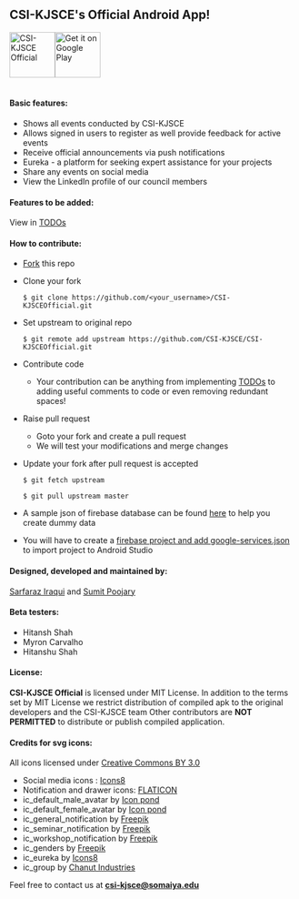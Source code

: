 ## CSI-KJSCE's Official Android App!
<div style="display:flex;" >
<a href="https://play.google.com/store/apps/details?id=org.csikjsce.csi_kjsceofficial">
    <img src="https://drive.google.com/uc?export=download&id=16GjsY7tDWFPhK576lCvDVhy7mOPLo_WE"
         alt="CSI-KJSCE Official" height="80">
</a>
<a href="https://play.google.com/store/apps/details?id=org.csikjsce.csi_kjsceofficial">
    <img alt="Get it on Google Play"
        height="80"
        src="https://play.google.com/intl/en_us/badges/images/generic/en_badge_web_generic.png" />
</a>
</div>
<br>

#### Basic features:
 - Shows all events conducted by CSI-KJSCE
 - Allows signed in users to register as well provide feedback for active events
 - Receive official announcements via push notifications
 - Eureka - a platform for seeking expert assistance for your projects
 - Share any events on social media
 - View the LinkedIn profile of our council members
#### Features to be added:
View in [TODOs](https://github.com/CSI-KJSCE/CSI-KJSCEOfficial/blob/master/TODOs.md)


#### How to contribute:
- [Fork](https://github.com/CSI-KJSCE/CSI-KJSCEOfficial#fork-destination-box) this repo
- Clone your fork
	
    `$ git clone https://github.com/<your_username>/CSI-KJSCEOfficial.git`
    
- Set upstream to original repo

	`$ git remote add upstream https://github.com/CSI-KJSCE/CSI-KJSCEOfficial.git`
    
- Contribute code
    - Your contribution can be anything from implementing [TODOs](https://github.com/CSI-KJSCE/CSI-KJSCEOfficial/blob/master/TODOs.md) to adding useful comments to code or even removing redundant spaces!
 
- Raise pull request
	- Goto your fork and create a pull request
	- We will test your modifications and merge changes

- Update your fork after pull request is accepted

	`$ git fetch upstream`
    
	`$ git pull upstream master`
    
- A sample json of firebase database can be found [here](https://drive.google.com/open?id=1SbVfv8MY51kGb4OJt1k8G5jGHlFJjf24) to help you create dummy data
- You will have to create a [firebase project and add google-services.json](https://firebase.google.com/docs/android/setup) to import project to Android Studio

#### Designed, developed and maintained by:
[Sarfaraz Iraqui](https://www.linkedin.com/in/sziraqui/) and [Sumit Poojary](https://www.linkedin.com/in/sumit-poojary-329137131/)
#### Beta testers:
- Hitansh Shah
- Myron Carvalho
- Hitanshu Shah

#### License:
**CSI-KJSCE Official** is licensed under MIT License. In addition to the terms set by MIT License we restrict distribution of compiled apk to the original developers and the CSI-KJSCE team
Other contributors are **NOT PERMITTED** to distribute or publish compiled application.

#### Credits for svg icons:
All icons licensed under [Creative Commons BY 3.0](http://creativecommons.org/licenses/by/3.0/)
- Social media icons : [Icons8](https://icons8.com/)
- Notification and drawer icons: [FLATICON](https://www.flaticon.com/)
- ic_default_male_avatar by [Icon pond](https://www.flaticon.com/authors/popcorns-arts)
- ic_default_female_avatar by [Icon pond](https://www.flaticon.com/authors/popcorns-arts)
- ic_general_notification by [Freepik](http://www.freepik.com)
- ic_seminar_notification by [Freepik](http://www.freepik.com)
- ic_workshop_notification by [Freepik](http://www.freepik.com)
- ic_genders by [Freepik](http://www.freepik.com)
- ic_eureka by [Icons8](https://icons8.com/)
- ic_group by [Chanut Industries](https://www.flaticon.com/authors/chanut-is-industries)

Feel free to contact us at **csi-kjsce@somaiya.edu**

